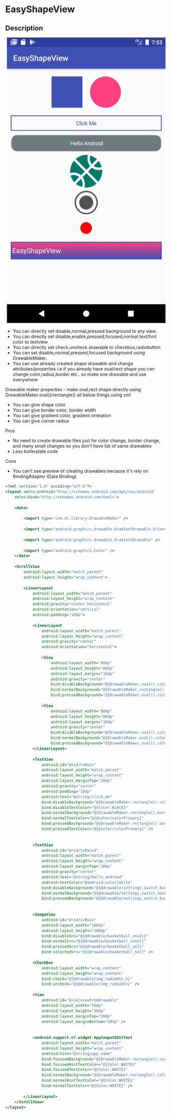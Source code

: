 # EasyShapeView

<H2>Description</H2>

<img alt="Easy Shape View Library" src="https://github.com/mkrupal09/EasyShapeView/blob/master/ss1.png" width = "500" height = "900" hspace="5"/>

- You can directly set disable,normal,pressed background to any view.
- You can directly set disable,enable,pressed,focused,normal text/hint color to textview
- You can directly set check,uncheck drawable to checkbox,radiobutton
- You can set disable,normal,pressed,focused background using DrawableMaker.
- You can use already created shape drawable and change attributes/properties 
  i.e if you already have oval/rect shape you can change color,radius,border etc..
  so make one drawable and use everywhere

Drawable maker properties - make oval,rect shape directly using DrawableMaker.oval()/rectangle()
all below things using xml
- You can give shape color
- You can give border color, border width
- You can give gradient color, gradient orietation
- You can give corner radius


Pros
- No need to create drawable files just for color change, border change, and many small changes
 so you don't have list of same drawables
- Less boilerplate code

Cons
- You can't see preview of creating drawables because it's rely on BindingAdapter (Data Binding)



```xml
<?xml version="1.0" encoding="utf-8"?>
<layout xmlns:android="http://schemas.android.com/apk/res/android"
    xmlns:bind="http://schemas.android.com/tools">

    <data>

        <import type="com.dc.library.DrawableMaker" />

        <import type="android.graphics.drawable.GradientDrawable.Orientation" />

        <import type="android.graphics.drawable.GradientDrawable" />

        <import type="android.graphics.Color" />
    </data>

    <ScrollView
        android:layout_width="match_parent"
        android:layout_height="wrap_content">

        <LinearLayout
            android:layout_width="match_parent"
            android:layout_height="wrap_content"
            android:gravity="center_horizontal"
            android:orientation="vertical"
            android:padding="10dp">

            <LinearLayout
                android:layout_width="match_parent"
                android:layout_height="wrap_content"
                android:gravity="center"
                android:orientation="horizontal">

                <View
                    android:layout_width="80dp"
                    android:layout_height="80dp"
                    android:layout_margin="10dp"
                    android:gravity="center"
                    bind:disableBackground="@{DrawableMaker.oval().color(Color.BLACK).build()}"
                    bind:normalBackground="@{DrawableMaker.rectangle().color(@color/colorPrimary).build()}"
                    bind:pressedBackground="@{DrawableMaker.oval().color(Color.GREEN).build()}" />

                <View
                    android:layout_width="80dp"
                    android:layout_height="80dp"
                    android:layout_margin="10dp"
                    android:gravity="center"
                    bind:disableBackground="@{DrawableMaker.oval().color(Color.BLACK).build()}"
                    bind:normalBackground="@{DrawableMaker.oval().color(@color/colorAccent).build()}"
                    bind:pressedBackground="@{DrawableMaker.oval().color(Color.GREEN).build()}" />
            </LinearLayout>

            <TextView
                android:id="@+id/tvMain"
                android:layout_width="match_parent"
                android:layout_height="wrap_content"
                android:layout_marginTop="10dp"
                android:gravity="center"
                android:padding="10dp"
                android:text="@string/click_me"
                bind:disableBackground="@{DrawableMaker.rectangle().color(Color.BLACK).build()}"
                bind:disableTextColor="@{Color.BLACK}"
                bind:normalBackground="@{DrawableMaker.rectangle().border(5,@color/colorPrimary).build()}"
                bind:normalTextColor="@{@color/colorPrimary}"
                bind:pressedBackground="@{DrawableMaker.rectangle().border(5,@color/colorPrimary).color(Color.GREEN).build()}"
                bind:pressedTextColor="@{@color/colorPrimary}" />


            <TextView
                android:id="@+id/tvMain2"
                android:layout_width="match_parent"
                android:layout_height="wrap_content"
                android:layout_marginTop="10dp"
                android:gravity="center"
                android:text="@string/hello_android"
                android:textColor="@android:color/white"
                bind:disableBackground="@{@drawable/settings_switch_back_on}"
                bind:normalBackground="@{@drawable/settings_switch_back_off}"
                bind:pressedBackground="@{@drawable/settings_switch_back_on}" />


            <ImageView
                android:id="@+id/ivMain"
                android:layout_width="100dp"
                android:layout_height="100dp"
                bind:disableSrc="@{@drawable/basketball_unsel}"
                bind:normalSrc="@{@drawable/basketball_unsel}"
                bind:pressedSrc="@{@drawable/basketball_sel}"
                bind:selectedSrc="@{@drawable/basketball_sel}" />

            <CheckBox
                android:layout_width="wrap_content"
                android:layout_height="wrap_content"
                bind:check="@{@drawable/img_radiobtn_h}"
                bind:uncheck="@{@drawable/img_radiobtn}" />

            <View
                android:id="@+id/viewFromDrawable"
                android:layout_width="30dp"
                android:layout_height="30dp"
                android:layout_marginTop="20dp"
                android:layout_marginBottom="20dp" />


            <android.support.v7.widget.AppCompatEditText
                android:layout_width="match_parent"
                android:layout_height="wrap_content"
                android:hint="@string/app_name"
                bind:focusedBackground="@{DrawableMaker.rectangle().cornerRadius(@dimen/space_med).color(Color.GREEN).build()}"
                bind:focusedHintTextColor="@{Color.WHITE}"
                bind:focusedTextColor="@{Color.WHITE}"
                bind:normalBackground="@{DrawableMaker.rectangle().color(Color.RED).border(5,@color/colorPrimary).gradients(@color/colorPrimary,@color/colorAccent).gradientAngle(GradientDrawable.Orientation.BOTTOM_TOP).build()}"
                bind:normalHintTextColor="@{Color.WHITE}"
                bind:normalTextColor="@{Color.WHITE}" />

        </LinearLayout>
    </ScrollView>
</layout>
```
